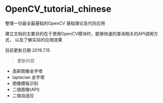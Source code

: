 # OpenCV_tutorial_chinese

整理一份最全最基础的OpenCV 基础理论及代码应用

建立文档的主要目的在于使用OpenCV模块时，能够快速的查询相关的API调用方式， 以及了解实际的应用效果



目前更新日期 2019.7.15
>更新内容
- 高斯图像金字塔
- laplacian 金字塔
- 图像模板识别
- 二值图像(API)
- 二值自适应

